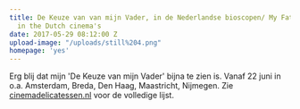 ```yaml
---
title: De Keuze van van mijn Vader, in de Nederlandse bioscopen/ My Father's Choice
  in the Dutch cinema's
date: 2017-05-29 08:12:00 Z
upload-image: "/uploads/still%204.png"
homepage: 'yes'
---
```


Erg blij dat mijn 'De Keuze van mijn Vader' bijna te zien is. Vanaf 22 juni in o.a. Amsterdam, Breda, Den Haag, Maastricht, Nijmegen. Zie [cinemadelicatessen.nl](http://www.cinemadelicatessen.nl/film/de-keuze-van-mijn-vader/) voor de volledige lijst. 